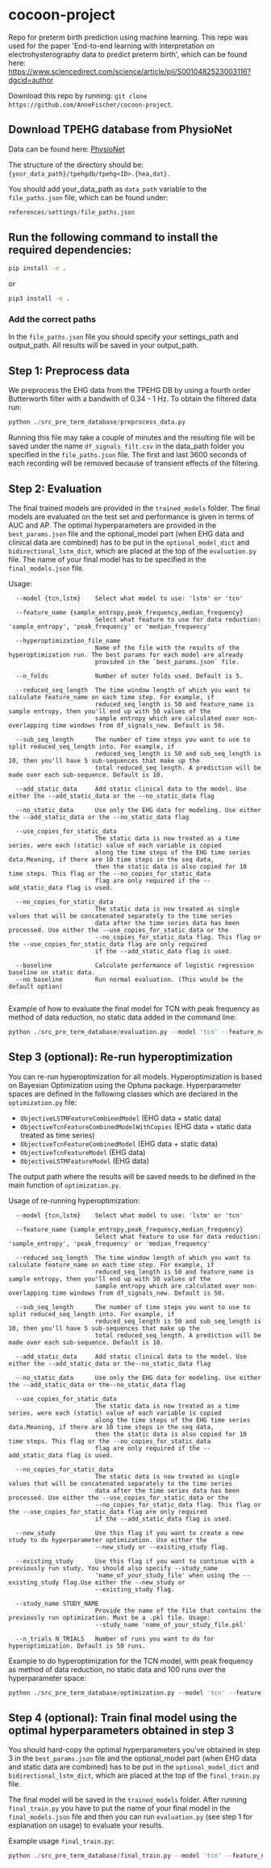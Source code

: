 # cocoon-project
Repo for preterm birth prediction using machine learning. This repo was used for the paper 'End-to-end learning with interpretation on electrohysterography data to predict preterm birth', which can be found here: https://www.sciencedirect.com/science/article/pii/S0010482523003116?dgcid=author

Download this repo by running: ```git clone https://github.com/AnneFischer/cocoon-project```.

## Download TPEHG database from PhysioNet
Data can be found here: [PhysioNet](https://physionet.org/content/tpehgdb/1.0.1/)

The structure of the directory should be: ```{your_data_path}/tpehgdb/tpehg<ID>.{hea,dat}```.

You should add your_data_path as `data_path` variable to the `file_paths.json` file, which can be found under: 

```python
references/settings/file_paths.json
```

## Run the following command to install the required dependencies: 

```bash
pip install -e .
```

or

```bash
pip3 install -e .
```
### Add the correct paths 
In the ```file_paths.json``` file you should specify your settings_path and output_path. All results will be saved in your output_path.

## Step 1: Preprocess data

We preprocess the EHG data from the TPEHG DB by using a fourth order Butterworth filter with a bandwith of 0.34 - 1 Hz. To obtain the filtered data run:

```python
python ./src_pre_term_database/preprocess_data.py
```

Running this file may take a couple of minutes and the resulting file will be saved under the name `df_signals_filt.csv` in the data_path folder you specified in the `file_paths.json` file. The first and last 3600 seconds of each recording will be removed because of transient effects of the filtering.

## Step 2: Evaluation

The final trained models are provided in the `trained_models` folder. The final models are evaluated on the test set and performance is given in terms of AUC and AP. The optimal hyperparameters are provided in the `best_params.json` file and the optional_model part (when EHG data and clinical data are combined) has to be put in the `optional_model_dict` and `bidirectional_lstm_dict`, which are placed at the top of the `evaluation.py` file. The name of your final model has to be specified in the `final_models.json` file. 

Usage:

```
  --model {tcn,lstm}    Select what model to use: 'lstm' or 'tcn'
  
  --feature_name {sample_entropy,peak_frequency,median_frequency}
                        Select what feature to use for data reduction: 'sample_entropy', 'peak_frequency' or 'median_frequency'
                        
  --hyperoptimization_file_name   
                        Name of the file with the results of the hyperoptimization run. The best params for each model are already 
                        provided in the `best_params.json` file.
                        
  --n_folds             Number of outer folds used. Default is 5.
  
  --reduced_seq_length  The time window length of which you want to calculate feature_name on each time step. For example, if 
                        reduced_seq_length is 50 and feature_name is sample entropy, then you'll end up with 50 values of the 
                        sample entropy which are calculated over non-overlapping time windows from df_signals_new. Default is 50.
                        
  --sub_seq_length      The number of time steps you want to use to split reduced_seq_length into. For example, if 
                        reduced_seq_length is 50 and sub_seq_length is 10, then you'll have 5 sub-sequences that make up the 
                        total reduced_seq_length. A prediction will be made over each sub-sequence. Default is 10.
                        
  --add_static_data     Add static clinical data to the model. Use either the --add_static_data or the --no_static_data flag
  
  --no_static_data      Use only the EHG data for modeling. Use either the --add_static_data or the --no_static_data flag
  
  --use_copies_for_static_data
                        The static data is now treated as a time series, were each (static) value of each variable is copied
                        along the time steps of the EHG time series data.Meaning, if there are 10 time steps in the seq data,
                        then the static data is also copied for 10 time steps. This flag or the --no_copies_for_static_data
                        flag are only required if the --add_static_data flag is used.
                        
  --no_copies_for_static_data
                        The static data is now treated as single values that will be concatenated separately to the time series
                        data after the time series data has been processed. Use either the --use_copies_for_static_data or the
                        --no_copies_for_static_data flag. This flag or the --use_copies_for_static_data flag are only required
                        if the --add_static_data flag is used.
                        
  --baseline            Calculate performance of logistic regression baseline on static data.
  --no_baseline         Run normal evaluation. (This would be the default option)
                        
```

Example of how to evaluate the final model for TCN with peak frequency as method of data reduction, no static data added in the command line:

```python
python ./src_pre_term_database/evaluation.py --model 'tcn' --feature_name 'peak_frequency' --hyperoptimization_file_name 'tcn_data_trials_feature_peak_frequency_2023-02-21_16-22.csv' --n_folds 5 --reduced_seq_length 50 --sub_seq_length 10 --no_static_data --no_baseline
```

## Step 3 (optional): Re-run hyperoptimization

You can re-run hyperoptimization for all models. Hyperoptimization is based on Bayesian Optimization using the Optuna package. Hyperparameter spaces are defined in the following classes which are declared in the `optimization.py` file: 

- `ObjectiveLSTMFeatureCombinedModel` (EHG data + static data)
- `ObjectiveTcnFeatureCombinedModelWithCopies` (EHG data + static data treated as time series)
- `ObjectiveTcnFeatureCombinedModel` (EHG data + static data)
- `ObjectiveTcnFeatureModel` (EHG data)
- `ObjectiveLSTMFeatureModel` (EHG data)

The output path where the results will be saved needs to be defined in the main function of `optimization.py`.

Usage of re-running hyperoptimization:

```
  --model {tcn,lstm}    Select what model to use: 'lstm' or 'tcn'
  
  --feature_name {sample_entropy,peak_frequency,median_frequency}
                        Select what feature to use for data reduction: 'sample_entropy', 'peak_frequency' or 'median_frequency'
                        
  --reduced_seq_length  The time window length of which you want to calculate feature_name on each time step. For example, if 
                        reduced_seq_length is 50 and feature_name is sample entropy, then you'll end up with 50 values of the 
                        sample entropy which are calculated over non-overlapping time windows from df_signals_new. Default is 50.
                        
  --sub_seq_length      The number of time steps you want to use to split reduced_seq_length into. For example, if 
                        reduced_seq_length is 50 and sub_seq_length is 10, then you'll have 5 sub-sequences that make up the 
                        total reduced_seq_length. A prediction will be made over each sub-sequence. Default is 10.
                        
  --add_static_data     Add static clinical data to the model. Use either the --add_static_data or the--no_static_data flag
  
  --no_static_data      Use only the EHG data for modeling. Use either the --add_static_data or the--no_static_data flag
  
  --use_copies_for_static_data
                        The static data is now treated as a time series, were each (static) value of each variable is copied
                        along the time steps of the EHG time series data.Meaning, if there are 10 time steps in the seq data,
                        then the static data is also copied for 10 time steps. This flag or the --no_copies_for_static_data
                        flag are only required if the --add_static_data flag is used.
                        
  --no_copies_for_static_data
                        The static data is now treated as single values that will be concatenated separately to the time series
                        data after the time series data has been processed. Use either the --use_copies_for_static_data or the
                        --no_copies_for_static_data flag. This flag or the --use_copies_for_static_data flag are only required
                        if the --add_static_data flag is used.
                        
  --new_study           Use this flag if you want to create a new study to do hyperparameter optimization. Use either the
                        --new_study or --existing_study flag.
                        
  --existing_study      Use this flag if you want to continue with a previously run study. You should also specify --study_name
                        'name_of_your_study_file' when using the --existing_study flag.Use either the --new_study or
                        --existing_study flag.
                        
  --study_name STUDY_NAME
                        Provide the name of the file that contains the previously run optimization. Must be a .pkl file. Usage:
                        --study_name 'name_of_your_study_file.pkl'
                        
  --n_trials N_TRIALS   Number of runs you want to do for hyperoptimization. Default is 50 runs.
```

Example to do hyperoptimization for the TCN model, with peak frequency as method of data reduction, no static data and 100 runs over the hyperparameter space:

```python
python ./src_pre_term_database/optimization.py --model 'tcn' --feature_name 'peak_frequency' --reduced_seq_length 50 --sub_seq_length 10 --no_static_data --new_study --n_trials 100
```

## Step 4 (optional): Train final model using the optimal hyperparameters obtained in step 3

You should hard-copy the optimal hyperparameters you've obtained in step 3 in the `best_params.json` file and the optional_model part (when EHG data and static data are combined) has to be put in the `optional_model_dict` and `bidirectional_lstm_dict`, which are placed at the top of the `final_train.py` file. 

The final model will be saved in the `trained_models` folder. After running `final_train.py` you have to put the name of your final model in the `final_models.json` file and then you can run `evaluation.py` (see step 1 for explanation on usage) to evaluate your results.

Example usage `final_train.py`:

```python
python ./src_pre_term_database/final_train.py --model 'tcn' --feature_name 'peak_frequency' --no_static_data
```


